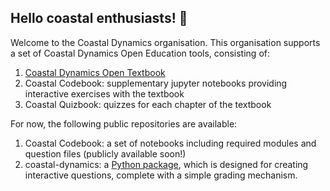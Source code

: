 ## Hello coastal enthusiasts! 👋


Welcome to the Coastal Dynamics organisation. This organisation supports a set of Coastal Dynamics Open Education tools, consisting of: 

1. [Coastal Dynamics Open Textbook](https://books.open.tudelft.nl/home/catalog/book/202)
2. Coastal Codebook: supplementary jupyter notebooks providing interactive exercises with the textbook
3. Coastal Quizbook: quizzes for each chapter of the textbook

For now, the following public repositories are available: 
1. Coastal Codebook: a set of notebooks including required modules and question files (publicly available soon!)
2. coastal-dynamics: a [Python package](https://pypi.org/project/coastal-dynamics/), which is designed for creating interactive questions, complete with a simple grading mechanism.

<!--

**Here are some ideas to get you started:**

🙋‍♀️ A short introduction - what is your organization all about?
🌈 Contribution guidelines - how can the community get involved?
👩‍💻 Useful resources - where can the community find your docs? Is there anything else the community should know?
🍿 Fun facts - what does your team eat for breakfast?
🧙 Remember, you can do mighty things with the power of [Markdown](https://docs.github.com/github/writing-on-github/getting-started-with-writing-and-formatting-on-github/basic-writing-and-formatting-syntax)
-->
